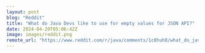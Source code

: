 ```yaml
---
layout: post
blog: "Reddit"
title: "What do Java Devs like to use for empty values for JSON API?"
date: 2024-04-20T05:06:42Z
image: images/reddit.png
remote_url: "https://www.reddit.com/r/java/comments/1c8huh8/what_do_java_devs_like_to_use_for_empty_values/"
---
```

